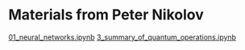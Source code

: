 # Materials from Peter Nikolov

[01_neural_networks.ipynb](01_neural_networks.ipynb)
[3_summary_of_quantum_operations.ipynb](3_summary_of_quantum_operations.ipynb)
